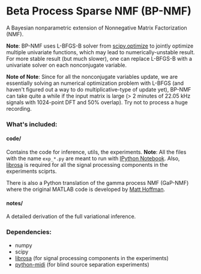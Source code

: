 Beta Process Sparse NMF (BP-NMF)
======

A Bayesian nonparametric extension of Nonnegative Matrix Factorization (NMF). 

**Note**: BP-NMF uses L-BFGS-B solver from [scipy.optimize](http://docs.scipy.org/doc/scipy/reference/generated/scipy.optimize.fmin_l_bfgs_b.html#scipy.optimize.fmin_l_bfgs_b) to jointly optimize multiple univariate functions, which may lead to numerically-unstable result. For more stable result (but much slower), one can replace L-BFGS-B with a univariate solver on each nonconjugate variable.

**Note of Note**: Since for all the nonconjugate variables update, we are essentially solving an numerical optimization problem with L-BFGS (and haven't figured out a way to do multiplicative-type of update yet), BP-NMF can take quite a while if the input matrix is large (> 2 minutes of 22.05 kHz signals with 1024-point DFT and 50% overlap). Try not to process a huge recording.

### What's included:
#### code/ 
Contains the code for inference, utils, the experiments. **Note**: All the files with the name `exp_*.py` are meant to run with [IPython Notebook](http://ipython.org/notebook.html). Also, [librosa](https://github.com/bmcfee/librosa) is required for all the signal processing components in the experiments sciprts. 

There is also a Python translation of the gamma process NMF (GaP-NMF) where the original MATLAB code is developed by [Matt Hoffman](http://www.cs.princeton.edu/~mdhoffma/).
#### notes/ 
A detailed derivation of the full variational inference.

### Dependencies:
* numpy 
* scipy
* [librosa](https://github.com/bmcfee/librosa) (for signal processing components in the experiments)
* [python-midi](https://github.com/vishnubob/python-midi) (for blind source separation experiments)
